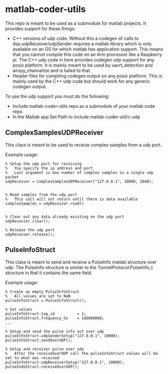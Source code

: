 # matlab-coder-utils

This repo is meant to be used as a submodule for matlab projects. It provides support for these things:

* C++ versions of udp code. Without this a codegen of calls to dsp.udpReceiver/udpSender requires a matlab library which is only available on an OS for which matlab has application support. This means that you cannot compile this code on an Arm processor like a Raspberry pi. The C++ udp code in here provides codegen udp support for any posix platform. It is mainly meant to be used by uavrt_detection and airspy_channelize and is tailed to that.
* Header files for compiling codegen output on any posix platform. This is mainly used by the C++ udp code but should work for any generic codegen output.

To use the udp support you must do the following:

* Include matlab-coder-utils repo as a submodule of your matlab code repo.
* In the Matlab app Set Path to include matlab-coder-util/c-udp

## ComplexSamplesUDPReceiver

This class is meant to be used to receive complex samples from a udp port. 

Example usage:

```
% Setup the udp port for receiving
%   You specify the ip address and port
%   Last argument is max number of complex samples in a single udp packet
udpReceiver = ComplexSamplesUDPReceiver("127.0.0.1", 10000, 2048);


% Read samples from the udp port
%   This call will not return until there is data available
complexSamples = udpReceiver.read()


% Clear out any data already existing on the udp port
udpRecevier.clear();

% Release the udp port
udpReceiver.release();
```

## PulseInfoStruct

This class is meant to send and receive a PulseInfo matlab structure over udp. The PulseInfo structure is similar to the TunnelProtocol:PulseInfo_t structure in that it contains the same field. 

Example usage:

```
% Create an empty PulseInfoStruct
%   All values are set to NaN
pulseInfoStruct = PulseInfoStruct();

% Set values
pulseInfoStruct.tag_id          = 1;
pulseInfoStruct.frequency_hz    = 146000000;
...

% Setup and send the pulse info out over udp
pulseInfoStruct.udpSenderSetup("127.0.0.1", 10000);
pulseInfoStruct.sendOverUDP();

% Setup and receiver pulse over udp
%   After the receiveOverUDP call the pulseInfoStruct values will be set to what was received
pulseInfoStruct.udpReceiverSetup("127.0.0.1", 10000);
pulseIndoStruct.receiveOverUDP();

```